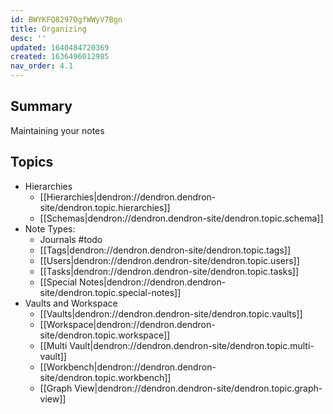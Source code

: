 ```yaml
---
id: BWYKFQ8297OgfWWyV7Bgn
title: Organizing 
desc: ''
updated: 1640484720369
created: 1636496012985
nav_order: 4.1
---
```


## Summary

Maintaining your notes

## Topics
- Hierarchies
    - [[Hierarchies|dendron://dendron.dendron-site/dendron.topic.hierarchies]]
    - [[Schemas|dendron://dendron.dendron-site/dendron.topic.schema]]
- Note Types:
    - Journals #todo
    - [[Tags|dendron://dendron.dendron-site/dendron.topic.tags]] 
    - [[Users|dendron://dendron.dendron-site/dendron.topic.users]]
    - [[Tasks|dendron://dendron.dendron-site/dendron.topic.tasks]]
    - [[Special Notes|dendron://dendron.dendron-site/dendron.topic.special-notes]]
- Vaults and Workspace
    - [[Vaults|dendron://dendron.dendron-site/dendron.topic.vaults]]
    - [[Workspace|dendron://dendron.dendron-site/dendron.topic.workspace]]
    - [[Multi Vault|dendron://dendron.dendron-site/dendron.topic.multi-vault]]
    - [[Workbench|dendron://dendron.dendron-site/dendron.topic.workbench]]
    - [[Graph View|dendron://dendron.dendron-site/dendron.topic.graph-view]]
